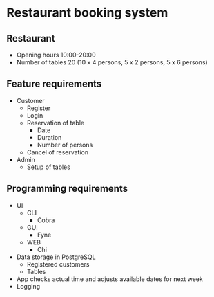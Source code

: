 # Restaurant booking system

## Restaurant

- Opening hours 10:00-20:00
- Number of tables 20 (10 x 4 persons, 5 x 2 persons, 5 x 6 persons)

## Feature requirements

- Customer
  - Register
  - Login
  - Reservation of table
    - Date
    - Duration
    - Number of persons
  - Cancel of reservation
- Admin
  - Setup of tables

## Programming requirements

- UI
  - CLI
    - Cobra
  - GUI
    - Fyne
  - WEB
    - Chi
- Data storage in PostgreSQL
   - Registered customers
   - Tables
- App checks actual time and adjusts available dates for next week
- Logging
